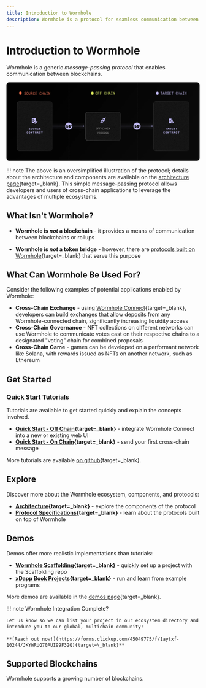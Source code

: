 ```yaml
---
title: Introduction to Wormhole
description: Wormhole is a protocol for seamless communication between blockchains, enabling cross-chain applications and integrations.
---
```


# Introduction to Wormhole

Wormhole is a generic _message-passing protocol_ that enables communication between blockchains.

![Message-passing process in the Wormhole protocol](/images/learn/introduction/introduction-1.webp)

!!! note
    The above is an oversimplified illustration of the protocol; details about the architecture and components are available on the [architecture page](/learn/architecture/){target=\_blank}.
This simple message-passing protocol allows developers and users of cross-chain applications to leverage the advantages of multiple ecosystems.

## What Isn't Wormhole?

- **Wormhole is _not_ a blockchain** - it provides a means of communication between blockchains or rollups

- **Wormhole is _not_ a token bridge** - however, there are [protocols built on Wormhole](https://portalbridge.com/#/transfer){target=\_blank} that serve this purpose

## What Can Wormhole Be Used For?

Consider the following examples of potential applications enabled by Wormhole:

- **Cross-Chain Exchange** - using [Wormhole Connect](#){target=\_blank}, developers can build exchanges that allow deposits from any Wormhole-connected chain, significantly increasing liquidity access <!-- Wormhole Connect: Bridging Made Easy -->
- **Cross-Chain Governance** - NFT collections on different networks can use Wormhole to communicate votes cast on their respective chains to a designated "voting" chain for combined proposals
- **Cross-Chain Game** - games can be developed on a performant network like Solana, with rewards issued as NFTs on another network, such as Ethereum

## Get Started

### Quick Start Tutorials

Tutorials are available to get started quickly and explain the concepts involved.

- **[Quick Start - Off Chain](#){target=\_blank}** - integrate Wormhole Connect into a new or existing web UI <!-- Wormhole Connect: Bridging Made Easy -->
- **[Quick Start - On Chain](#){target=\_blank}** - send your first cross-chain message <!-- Developing Cross Chain Dapps -->

More tutorials are available [on github](#){target=\_blank}. <!-- tutorials will be on the docs site -->

## Explore

Discover more about the Wormhole ecosystem, components, and protocols:

- **[Architecture](/learn/architecture/){target=\_blank}** - explore the components of the protocol
- **[Protocol Specifications](https://github.com/wormhole-foundation/wormhole/tree/main/whitepapers){target=\_blank}** - learn about the protocols built on top of Wormhole

## Demos

Demos offer more realistic implementations than tutorials:

- **[Wormhole Scaffolding](https://github.com/wormhole-foundation/wormhole-scaffolding){target=\_blank}** - quickly set up a project with the Scaffolding repo
- **[xDapp Book Projects](https://github.com/wormhole-foundation/xdapp-book/tree/main/projects){target=\_blank}** - run and learn from example programs

More demos are available in the [demos page](#){target=\_blank}. <!-- demos page -->

!!! note
    Wormhole Integration Complete?

    Let us know so we can list your project in our ecosystem directory and introduce you to our global, multichain community!

    **[Reach out now!](https://forms.clickup.com/45049775/f/1aytxf-10244/JKYWRUQ70AUI99F32Q){target=\_blank}**

## Supported Blockchains

Wormhole supports a growing number of blockchains.

<!-- List of Blockchains here -->